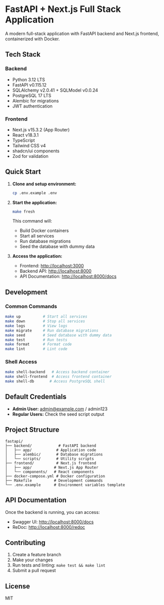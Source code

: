 # FastAPI + Next.js Full Stack Application

A modern full-stack application with FastAPI backend and Next.js frontend, containerized with Docker.

## Tech Stack

### Backend

- Python 3.12 LTS
- FastAPI v0.115.12
- SQLAlchemy v2.0.41 + SQLModel v0.0.24
- PostgreSQL 17 LTS
- Alembic for migrations
- JWT authentication

### Frontend

- Next.js v15.3.2 (App Router)
- React v18.3.1
- TypeScript
- Tailwind CSS v4
- shadcn/ui components
- Zod for validation

## Quick Start

1. **Clone and setup environment:**

   ```bash
   cp .env.example .env
   ```

2. **Start the application:**

   ```bash
   make fresh
   ```

   This command will:
   - Build Docker containers
   - Start all services
   - Run database migrations
   - Seed the database with dummy data

3. **Access the application:**
   - Frontend: <http://localhost:3000>
   - Backend API: <http://localhost:8000>
   - API Documentation: <http://localhost:8000/docs>

## Development

### Common Commands

```bash
make up          # Start all services
make down        # Stop all services
make logs        # View logs
make migrate     # Run database migrations
make seed        # Seed database with dummy data
make test        # Run tests
make format      # Format code
make lint        # Lint code
```

### Shell Access

```bash
make shell-backend   # Access backend container
make shell-frontend  # Access frontend container
make shell-db       # Access PostgreSQL shell
```

## Default Credentials

- **Admin User:** <admin@example.com> / admin123
- **Regular Users:** Check the seed script output

## Project Structure

```
fastapi/
├── backend/            # FastAPI backend
│   ├── app/           # Application code
│   ├── alembic/       # Database migrations
│   └── scripts/       # Utility scripts
├── frontend/          # Next.js frontend
│   ├── app/          # Next.js App Router
│   └── components/   # React components
├── docker-compose.yml # Docker configuration
├── Makefile          # Development commands
└── .env.example      # Environment variables template
```

## API Documentation

Once the backend is running, you can access:

- Swagger UI: <http://localhost:8000/docs>
- ReDoc: <http://localhost:8000/redoc>

## Contributing

1. Create a feature branch
2. Make your changes
3. Run tests and linting: `make test && make lint`
4. Submit a pull request

## License

MIT
